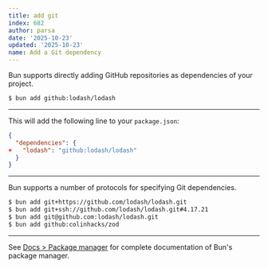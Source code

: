 ```yaml
---
title: add git
index: 682
author: parsa
date: '2025-10-23'
updated: '2025-10-23'
name: Add a Git dependency
---
```


Bun supports directly adding GitHub repositories as dependencies of your project.

```sh
$ bun add github:lodash/lodash
```

---

This will add the following line to your `package.json`:

```json-diff#package.json
{
  "dependencies": {
+   "lodash": "github:lodash/lodash"
  }
}
```

---

Bun supports a number of protocols for specifying Git dependencies.

```sh
$ bun add git+https://github.com/lodash/lodash.git
$ bun add git+ssh://github.com/lodash/lodash.git#4.17.21
$ bun add git@github.com:lodash/lodash.git
$ bun add github:colinhacks/zod
```

---

See [Docs > Package manager](https://bun.sh/docs/cli/install) for complete documentation of Bun's package manager.
